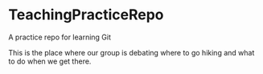 # TeachingPracticeRepo
 A practice repo for learning Git

This is the place where our group is debating where to go hiking and what to do when we get there.
